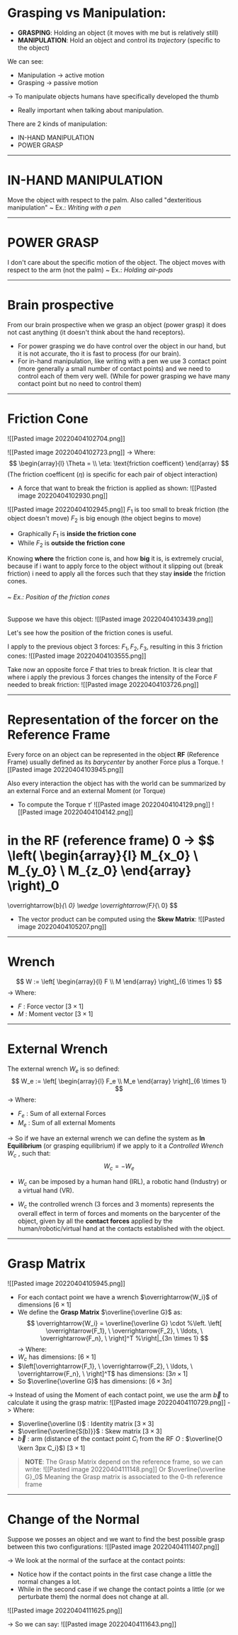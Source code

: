 # Grasping vs Manipulation:
- **GRASPING**: Holding an object (it moves with me but is relatively still)
- **MANIPULATION**: Hold an object and control its *trajectory* (specific to the object)

We can see:
- Manipulation -> active motion
- Grasping -> passive motion

-> To manipulate objects humans have specifically developed the thumb
- Really important when talking about manipulation.

There are 2 kinds of manipulation:
- IN-HAND MANIPULATION
- POWER GRASP

---
# IN-HAND MANIPULATION
Move the object with respect to the palm.
Also called "dexteritious manipulation"
~ Ex.: *Writing with a pen*

---
# POWER GRASP
I don't care about the specific motion of the object.
The object moves with respect to the arm (not the palm)
~ Ex.: *Holding air-pods*

---
# Brain prospective
From our brain prospective when we grasp an object (power grasp) it does not cast anything (it doesn't think about the hand receptors).
- For power grasping we do have control over the object in our hand, but it is not accurate, tho it is fast to process (for our brain).
- For in-hand manipulation, like writing with a pen we use 3 contact point (more generally a small number of contact points) and we need to control each of them very well.
(While for power grasping we have many contact point but no need to control them)

---
# Friction Cone
![[Pasted image 20220404102704.png]]

![[Pasted image 20220404102723.png]]
-> Where:
$$
\begin{array}{l}
\Theta = 
\\
\eta: \text{friction coefficent}
\end{array}
$$
(The friction coefficent ($\eta$) is specific for each pair of object interaction)

- A force that want to break the friction is applied as shown:
![[Pasted image 20220404102930.png]]


![[Pasted image 20220404102945.png]]
$F_1$ is too small to break friction (the object doesn't move)
$F_2$ is big enough (the object begins to move)
- Graphically $F_1$ is **inside the friction cone**
- While $F_2$ is **outside the friction cone**

Knowing **where** the friction cone is, and how **big** it is, is extremely crucial, because if i want to apply force to the object without it slipping out (break friction) i need to apply all the forces such that they stay **inside** the friction cones.

###### ~ Ex.: Position of the friction cones
Suppose we have this object:
![[Pasted image 20220404103439.png]]

Let's see how the position of the friction cones is useful.

I apply to the previous object 3 forces: $F_1, F_2, F_3$, resulting in this 3 friction cones:
![[Pasted image 20220404103555.png]]

Take now an opposite force $F$ that tries to break friction.
It is clear that where i apply the previous 3 forces changes the intensity of the Force $F$ needed to break friction:
![[Pasted image 20220404103726.png]]

---
# Representation of the forcer on the Reference Frame
Every force on an object can be represented in the object **RF** (Reference Frame) usually defined as its *barycenter* by another Force plus a Torque.
![[Pasted image 20220404103945.png]]

Also every interaction the object has with the world can be summarized by an external Force and an external Moment (or Torque)

- To compute the Torque $\tau '$
![[Pasted image 20220404104129.png]]
![[Pasted image 20220404104142.png]]

in the RF (reference frame) $0$ ->
$$
\left(
\begin{array}{l}
M_{x_0}
\\
M_{y_0}
\\
M_{z_0}
\end{array}
\right)_0
= 
\overrightarrow{b}_{\ 0} \wedge \overrightarrow{F}_{\ 0}
$$
- The vector product can be computed using the **Skew Matrix**:
![[Pasted image 20220404105207.png]]

---
# Wrench
$$
W := 
\left[
\begin{array}{l}
F
\\
M
\end{array}
\right]_{6 \times 1}
$$
-> Where:
- $F$ : Force vector $[3 \times 1]$
- $M$ : Moment vector $[3 \times 1]$

---
# External Wrench
The external wrench $W_e$ is so defined:
$$
W_e := 
\left[
\begin{array}{l}
F_e
\\
M_e
\end{array}
\right]_{6 \times 1}
$$
-> Where:
- $F_e$ : Sum of all external Forces
- $M_e$ : Sum of all external Moments

-> So if we have an external wrench we can define the system as **In Equilibrium** (or grasping equilibrium) if we apply to it a *Controlled Wrench* $W_c$ , such that:
$$
W_c = - W_e
$$
- $W_c$ can be imposed by a human hand (IRL), a robotic hand (Industry) or a virtual hand (VR).

- $W_c$ the controlled wrench (3 forces and 3 moments) represents the overall effect in term of forces and moments on the barycenter of the object, given by all the **contact forces** applied by the human/robotic/virtual hand at the contacts established with the object.

---
# Grasp Matrix
![[Pasted image 20220404105945.png]]

- For each contact point we have a wrench $\overrightarrow{W_i}$ of dimensions $[6 \times 1]$
- We define the **Grasp Matrix** $\overline{\overline G}$ as:
$$
\overrightarrow{W_i} = \overline{\overline G} \cdot
%\left.
\left[
\overrightarrow{F_1}, \
\overrightarrow{F_2}, \
\ldots, \
\overrightarrow{F_n}, \
\right]^T
%\right|_{3n \times 1}
$$
-> Where:
- $W_c$ has dimensions: $[6 \times 1]$
- $\left[\overrightarrow{F_1}, \ \overrightarrow{F_2}, \ \ldots, \ \overrightarrow{F_n}, \ \right]^T$ has dimensions: $[3n \times 1]$
- So $\overline{\overline G}$ has dimensions: $[6 \times 3n]$

-> Instead of using the Moment of each contact point, we use the arm $\overrightarrow{b}$  to calculate it using the grasp matrix:
![[Pasted image 20220404110729.png]]
-> Where:
- $\overline{\overline I}$ : Identity matrix $[3 \times 3]$
- $\overline{\overline{S(b)}}$ : Skew matrix $[3 \times 3]$
- $\overrightarrow{b}$ : arm (distance of the contact point $C_i$ from the RF $O$ : $\overline{O \kern 3px C_i}$) $[3 \times 1]$

> **NOTE**:
> The Grasp Matrix depend on the reference frame, so we can write:
> ![[Pasted image 20220404111148.png]] 
> Or $\overline{\overline G}_0$
> Meaning the Grasp matrix is associated to the $0$-th reference frame

---
# Change of the Normal
Suppose we posses an object and we want to find the best possible grasp between this two configurations:
![[Pasted image 20220404111407.png]]

-> We look at the normal of the surface at the contact points:
- Notice how if the contact points in the first case change a little the normal changes a lot.
- While in the second case if we change the contact points a little (or we perturbate them) the normal does not change at all.

![[Pasted image 20220404111625.png]]

-> So we can say:
![[Pasted image 20220404111643.png]]
